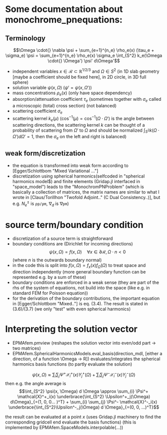 # Some documentation about monochrome_pnequations:

## Terminology

$$\Omega \cdot{} \nabla \psi + \sum_{e=1}^{n_e} \rho_e(x) (\tau_e + \sigma_e) \psi = \sum_{e=1}^{n_e} \rho_e(x) \sigma_e \int_{S^2} k_e(\Omega \cdot{} \Omega') \psi' d\Omega'$$

- independent variables $x \in \mathcal{R} \subset \mathbb{R}^{1/2/3}$ and $\Omega \in S^2$ (in 1D slab geometry [maybe a coefficient should be fixed here], in 2D circle, in 3D full sphere)
- solution variable $\psi(x, \Omega)$ ($\psi' = \psi(x, \Omega')$)
- mass concentrations $\rho_e(x)$ (only have space dependency)
- absorption/attenuation coefficient $\tau_e$ (sometimes together with $\sigma_e$ called a microscopic (total) cross section) (not balanced)
- scattering coefficient $\sigma_e$ 
- scattering kernel $k_e(\mu)$ ($\cos^{-1}(\mu) = \cos^{-1}(\Omega \cdot{} \Omega')$ is the angle between scattering directions, the scattering kernel $k$ can be thought of a probability of scattering from $\Omega'$ to $\Omega$ and should be normalized $\int_{S^2} k(\Omega \cdot{} \Omega') d \Omega'= 1$, then the $\sigma_e$ on the left and right is balanced)

## weak form/discretization
- the equation is transformed into weak form according to [Egger/Schlottbom "Mixed Variational ..."]
- discretization using spherical harmonics(selfcoded in "spherical harmonics model$) and finite elements (Gridap.jl interfaced in "space_model") leads to the "MonochromPNProblem" (which is basically a collection of matrices, the matrix names are similar to what I wrote in [Claus/Torillhon "Twofold Adjoint.." (C Dual Consistency..)], but e.g. $N_e^\pm$ is $\texttt{ρp/ρm}$, $\nabla_d$ is $\nabla\texttt{pm}$)


# source term/boundary condition
- discretization of a source term is straightforward
- boundary conditions are (Dirichlet for incoming directions)
$$\psi(x, \Omega) = f(x, \Omega) \quad \forall x \in \partial \mathcal{R}, \Omega \cdot{} n < 0$$
(where $n$ is the outwards boundary normal)
- in the code this is split into $f(x, \Omega) = f_x(x) f_\Omega(\Omega)$ to treat space and direction independently (more general boundary function can be represented e.g. by a sum of these)
- boundary conditions are enforced in a weak sense (they are part of the rhs of the system of equations, not build into the space (like e.g. in standard FEM for Poisson equation))
- for the derivation of the boundary contributions, the important equation in [Egger/Schlottbom "Mixed.."] is eq. (3.4). The result is stated in (3.6)/(3.7) (we only "test" with even spherical harmonics)

# Interpreting the solution vector
- EPMAfem.pmview (reshapes the solution vector into even/odd part -> two matrices)
- EPMAfem.SphericalHarmonicsModels.eval_basis(direction_mdl, [either a direction, of a function \Omega -> R]) evaluates/integrates the spherical harmonics basis functions (to partly evaluate the solution)

$$\psi(x, \Omega) \approx \sum_{i} \sum_{j} \Psi^+ \mathcal{X}^+_i(x) \Upsilon^+_j(\Omega) + \sum_{i} \sum_{j} \Psi^- \mathcal{X}^-_i(x) \Upsilon^-_j(\Omega)$$
then e.g. the angle average is
$$\int_{S^2} \psi(x, \Omega) d \Omega \approx \sum_{i} \Psi^+ \mathcal{X}^+_i(x)  \underbrace{\int_{S^2} \Upsilon^+_j(\Omega) d\Omega}_{=(1, 0, 0... )^T} + \sum_{i} \sum_{j} \Psi^- \mathcal{X}^-_i(x) \underbrace{\int_{S^2}\Upsilon^-_j(\Omega) d \Omega}_{=(0, 0, ...)^T}$$


the result can be evaluated at a point $x$ (uses Gridap.jl machinery to find the corresponding gridcell end evaluate the basis functions) (this is implemented by EPMAfem.SpaceModels.interpolable(...))

